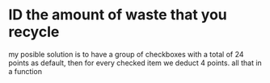# ID the amount of waste that you recycle
my posible solution is to have a group of checkboxes with a total of 24 points as default, then for every checked item we deduct 4 points. all that in a function